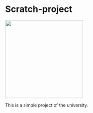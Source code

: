 # Scratch-project
<img src="https://imgs.search.brave.com/hst7j_PwaiDuohGNcnpOSbYSTRuQZfJj8QMhXZ7ahC4/rs:fit:1200:640:1/g:ce/aHR0cHM6Ly93d3cu/cm9ib3RzcGFyYW5p/bm9zLmNvbS93cC1j/b250ZW50L3VwbG9h/ZHMvMjAxNy8xMS9T/Y3JhdGNobG9nby5w/bmc" width="250">

This is a simple project of the university.
